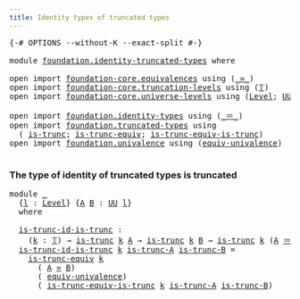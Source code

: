 ```yaml
---
title: Identity types of truncated types
---
```


<pre class="Agda"><a id="59" class="Symbol">{-#</a> <a id="63" class="Keyword">OPTIONS</a> <a id="71" class="Pragma">--without-K</a> <a id="83" class="Pragma">--exact-split</a> <a id="97" class="Symbol">#-}</a>

<a id="102" class="Keyword">module</a> <a id="109" href="foundation.identity-truncated-types.html" class="Module">foundation.identity-truncated-types</a> <a id="145" class="Keyword">where</a>

<a id="152" class="Keyword">open</a> <a id="157" class="Keyword">import</a> <a id="164" href="foundation-core.equivalences.html" class="Module">foundation-core.equivalences</a> <a id="193" class="Keyword">using</a> <a id="199" class="Symbol">(</a><a id="200" href="foundation-core.equivalences.html#1621" class="Function Operator">_≃_</a><a id="203" class="Symbol">)</a>
<a id="205" class="Keyword">open</a> <a id="210" class="Keyword">import</a> <a id="217" href="foundation-core.truncation-levels.html" class="Module">foundation-core.truncation-levels</a> <a id="251" class="Keyword">using</a> <a id="257" class="Symbol">(</a><a id="258" href="foundation-core.truncation-levels.html#395" class="Datatype">𝕋</a><a id="259" class="Symbol">)</a>
<a id="261" class="Keyword">open</a> <a id="266" class="Keyword">import</a> <a id="273" href="foundation-core.universe-levels.html" class="Module">foundation-core.universe-levels</a> <a id="305" class="Keyword">using</a> <a id="311" class="Symbol">(</a><a id="312" href="Agda.Primitive.html#597" class="Postulate">Level</a><a id="317" class="Symbol">;</a> <a id="319" href="foundation-core.universe-levels.html#235" class="Primitive">UU</a><a id="321" class="Symbol">;</a> <a id="323" href="Agda.Primitive.html#810" class="Primitive Operator">_⊔_</a><a id="326" class="Symbol">)</a>

<a id="329" class="Keyword">open</a> <a id="334" class="Keyword">import</a> <a id="341" href="foundation.identity-types.html" class="Module">foundation.identity-types</a> <a id="367" class="Keyword">using</a> <a id="373" class="Symbol">(</a><a id="374" href="foundation-core.identity-types.html#1865" class="Function Operator">_＝_</a><a id="377" class="Symbol">)</a>
<a id="379" class="Keyword">open</a> <a id="384" class="Keyword">import</a> <a id="391" href="foundation.truncated-types.html" class="Module">foundation.truncated-types</a> <a id="418" class="Keyword">using</a>
  <a id="426" class="Symbol">(</a> <a id="428" href="foundation-core.truncated-types.html#1741" class="Function">is-trunc</a><a id="436" class="Symbol">;</a> <a id="438" href="foundation-core.truncated-types.html#4488" class="Function">is-trunc-equiv</a><a id="452" class="Symbol">;</a> <a id="454" href="foundation-core.truncated-types.html#12761" class="Function">is-trunc-equiv-is-trunc</a><a id="477" class="Symbol">)</a>
<a id="479" class="Keyword">open</a> <a id="484" class="Keyword">import</a> <a id="491" href="foundation.univalence.html" class="Module">foundation.univalence</a> <a id="513" class="Keyword">using</a> <a id="519" class="Symbol">(</a><a id="520" href="foundation-core.univalence.html#2233" class="Function">equiv-univalence</a><a id="536" class="Symbol">)</a>

</pre>
### The type of identity of truncated types is truncated

<pre class="Agda"><a id="610" class="Keyword">module</a> <a id="617" href="foundation.identity-truncated-types.html#617" class="Module">_</a>
  <a id="621" class="Symbol">{</a><a id="622" href="foundation.identity-truncated-types.html#622" class="Bound">l</a> <a id="624" class="Symbol">:</a> <a id="626" href="Agda.Primitive.html#597" class="Postulate">Level</a><a id="631" class="Symbol">}</a> <a id="633" class="Symbol">{</a><a id="634" href="foundation.identity-truncated-types.html#634" class="Bound">A</a> <a id="636" href="foundation.identity-truncated-types.html#636" class="Bound">B</a> <a id="638" class="Symbol">:</a> <a id="640" href="foundation-core.universe-levels.html#235" class="Primitive">UU</a> <a id="643" href="foundation.identity-truncated-types.html#622" class="Bound">l</a><a id="644" class="Symbol">}</a>
  <a id="648" class="Keyword">where</a>

  <a id="657" href="foundation.identity-truncated-types.html#657" class="Function">is-trunc-id-is-trunc</a> <a id="678" class="Symbol">:</a>
    <a id="684" class="Symbol">(</a><a id="685" href="foundation.identity-truncated-types.html#685" class="Bound">k</a> <a id="687" class="Symbol">:</a> <a id="689" href="foundation-core.truncation-levels.html#395" class="Datatype">𝕋</a><a id="690" class="Symbol">)</a> <a id="692" class="Symbol">→</a> <a id="694" href="foundation-core.truncated-types.html#1741" class="Function">is-trunc</a> <a id="703" href="foundation.identity-truncated-types.html#685" class="Bound">k</a> <a id="705" href="foundation.identity-truncated-types.html#634" class="Bound">A</a> <a id="707" class="Symbol">→</a> <a id="709" href="foundation-core.truncated-types.html#1741" class="Function">is-trunc</a> <a id="718" href="foundation.identity-truncated-types.html#685" class="Bound">k</a> <a id="720" href="foundation.identity-truncated-types.html#636" class="Bound">B</a> <a id="722" class="Symbol">→</a> <a id="724" href="foundation-core.truncated-types.html#1741" class="Function">is-trunc</a> <a id="733" href="foundation.identity-truncated-types.html#685" class="Bound">k</a> <a id="735" class="Symbol">(</a><a id="736" href="foundation.identity-truncated-types.html#634" class="Bound">A</a> <a id="738" href="foundation-core.identity-types.html#1865" class="Function Operator">＝</a> <a id="740" href="foundation.identity-truncated-types.html#636" class="Bound">B</a><a id="741" class="Symbol">)</a>
  <a id="745" href="foundation.identity-truncated-types.html#657" class="Function">is-trunc-id-is-trunc</a> <a id="766" href="foundation.identity-truncated-types.html#766" class="Bound">k</a> <a id="768" href="foundation.identity-truncated-types.html#768" class="Bound">is-trunc-A</a> <a id="779" href="foundation.identity-truncated-types.html#779" class="Bound">is-trunc-B</a> <a id="790" class="Symbol">=</a>
    <a id="796" href="foundation-core.truncated-types.html#4488" class="Function">is-trunc-equiv</a> <a id="811" href="foundation.identity-truncated-types.html#766" class="Bound">k</a>
      <a id="819" class="Symbol">(</a> <a id="821" href="foundation.identity-truncated-types.html#634" class="Bound">A</a> <a id="823" href="foundation-core.equivalences.html#1621" class="Function Operator">≃</a> <a id="825" href="foundation.identity-truncated-types.html#636" class="Bound">B</a><a id="826" class="Symbol">)</a>
      <a id="834" class="Symbol">(</a> <a id="836" href="foundation-core.univalence.html#2233" class="Function">equiv-univalence</a><a id="852" class="Symbol">)</a>
      <a id="860" class="Symbol">(</a> <a id="862" href="foundation-core.truncated-types.html#12761" class="Function">is-trunc-equiv-is-trunc</a> <a id="886" href="foundation.identity-truncated-types.html#766" class="Bound">k</a> <a id="888" href="foundation.identity-truncated-types.html#768" class="Bound">is-trunc-A</a> <a id="899" href="foundation.identity-truncated-types.html#779" class="Bound">is-trunc-B</a><a id="909" class="Symbol">)</a>
</pre>